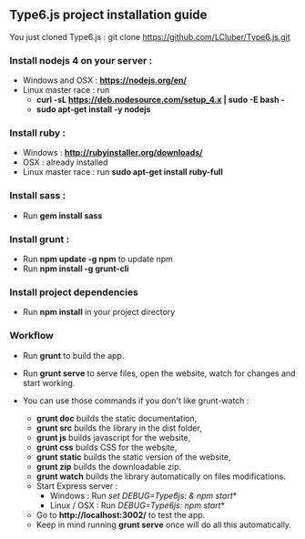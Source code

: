 ## Type6.js project installation guide

You just cloned Type6.js : git clone https://github.com/LCluber/Type6.js.git

### Install nodejs 4 on your server :
  - Windows and OSX : **https://nodejs.org/en/**
  - Linux master race : run
    - **curl -sL https://deb.nodesource.com/setup_4.x | sudo -E bash -**
    - **sudo apt-get install -y nodejs**


### Install ruby :
  - Windows : **http://rubyinstaller.org/downloads/**
  - OSX : already installed
  - Linux master race : run **sudo apt-get install ruby-full**


### Install sass :
  - Run **gem install sass**


### Install grunt :
  - Run **npm update -g npm** to update npm
  - Run **npm install -g grunt-cli**


### Install project dependencies
  - Run **npm install** in your project directory


### Workflow
- Run **grunt** to build the app. 
- Run **grunt serve** to serve files, open the website, watch for changes and start working.

- You can use those commands if you don't like grunt-watch :
  - **grunt doc** builds the static documentation,
  - **grunt src** builds the library in the dist folder,
  - **grunt js** builds javascript for the website,
  - **grunt css** builds CSS for the website,
  - **grunt static** builds the static version of the website,
  - **grunt zip** builds the downloadable zip.
  - **grunt watch** builds the library automatically on files modifications.
  - Start Express server :
    - Windows : Run **set DEBUG=Type6js:* & npm start**
    - Linux / OSX : Run **DEBUG=Type6js:* npm start**
  - Go to **http://localhost:3002/** to test the app.
  - Keep in mind running **grunt serve** once will do all this automatically.
